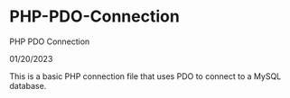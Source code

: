 # PHP-PDO-Connection
PHP PDO Connection

01/20/2023

This is a basic PHP connection file that uses PDO to connect to a MySQL database.
